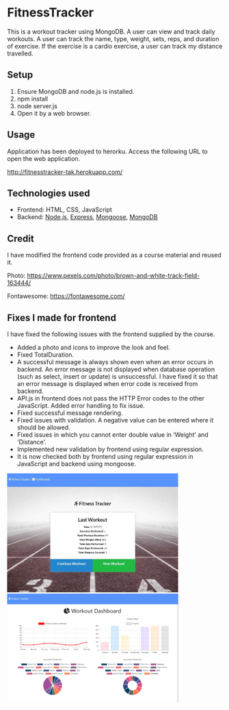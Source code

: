 # FitnessTracker

This is a workout tracker using MongoDB. A user can view and track daily workouts.  A user can track the name, type, weight, sets, reps, and duration of exercise. If the exercise is a cardio exercise, a user can track my distance travelled.

## Setup
1.	Ensure MongoDB and node.js is installed. 
2.	npm install 
3.	node server.js 
4.	Open it by a web browser. 

## Usage 
Application has been deployed to herorku. Access the following URL to open the web application.

http://fitnesstracker-tak.herokuapp.com/

## Technologies used
* Frontend: HTML, CSS, JavaScript
* Backend: [Node.js](https://nodejs.org), [Express](https://expressjs.com/), [Mongoose](https://mongoosejs.com/), [MongoDB](https://www.mongodb.com/)

##  Credit 
I have modified the frontend code provided as a course material and reused it. 

Photo: https://www.pexels.com/photo/brown-and-white-track-field-163444/

Fontawesome: https://fontawesome.com/

##  Fixes I made for frontend
I have fixed the following issues with the frontend supplied by the course.
* Added a photo and icons to improve the look and feel. 
* Fixed TotalDuration.
* A successful message is always shown even when an error occurs in backend. An error message is not displayed when database operation (such as select, insert or update) is unsuccessful. I have fixed it so that an error message is displayed when error code is received from backend. 
* API.js in frontend does not pass the HTTP Error codes to the other JavaScript. Added error handling to fix issue.
* Fixed successful message rendering. 
* Fixed issues with validation. A negative value can be entered where it should be allowed. 
* Fixed issues in which you cannot enter double value in ‘Weight’ and ‘Distance’. 
* Implemented new validation by frontend using regular expression.
* It is now checked both by frontend using regular expression in JavaScript and backend using mongoose.


<img src="./doc/screencapture_lp.jpg" width=400px>

<img src="/doc/screencapture.png" width=400px>

